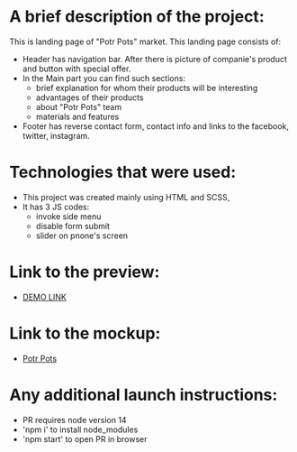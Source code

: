 # A brief description of the project:
 This is landing page of "Potr Pots" market. This landing page consists of:
  - Header has navigation bar. After there is picture of companie's product and button with special offer.
  - In the Main part you can find such sections:
    * brief explanation for whom their products will be interesting
    * advantages of their products
    * about "Potr Pots" team
    * materials and features
  - Footer has reverse contact form, contact info and links to the facebook, twitter, instagram.

# Technologies that were used:
 - This project was created mainly using HTML and SCSS,
 - It has 3 JS codes:
    * invoke side menu
    * disable form submit
    * slider on pnone's screen

# Link to the preview:
  - [DEMO LINK](https://levchenko-dmytro.github.io/Happy_Plants)

# Link to the mockup:
  - [Potr Pots](https://www.figma.com/file/50zgLU65Mcd3MisFHMfLfx/POTR-POTS_FE-students?type=design&node-id=1760-807&mode=design&t=Tz8IQPrzuylMGkG8-0)

# Any additional launch instructions:
  - PR requires node version 14
  - 'npm i' to install node_modules
  - 'npm start' to open PR in browser
